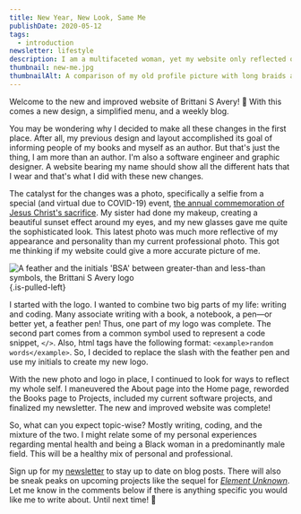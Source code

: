 ```yaml
---
title: New Year, New Look, Same Me
publishDate: 2020-05-12
tags:
  - introduction
newsletter: lifestyle
description: I am a multifaceted woman, yet my website only reflected one side of me. I decided to change that. Here's the why and how of that process.
thumbnail: new-me.jpg
thumbnailAlt: A comparison of my old profile picture with long braids and no glasses to my new profile picture with short locs and glasses
---
```


Welcome to the new and improved website of Brittani S Avery! :tada: With this comes a new design, a simplified menu, and a weekly blog.

You may be wondering why I decided to make all these changes in the first place. After all, my previous design and layout accomplished its goal of informing people of my books and myself as an author. But that's just the thing, I am more than an author. I'm also a software engineer and graphic designer. A website bearing my name should show all the different hats that I wear and that's what I did with these new changes.

The catalyst for the changes was a photo, specifically a selfie from a special (and virtual due to COVID-19) event, [the annual commemoration of Jesus Christ's sacrifice](https://www.jw.org/en/jehovahs-witnesses/memorial/). My sister had done my makeup, creating a beautiful sunset effect around my eyes, and my new glasses gave me quite the sophisticated look. This latest photo was much more reflective of my appearance and personality than my current professional photo. This got me thinking if my website could give a more accurate picture of me.

![A feather and the initials 'BSA' between greater-than and less-than symbols, the Brittani S Avery logo](/images/logo-initials.svg) {.is-pulled-left}

I started with the logo. I wanted to combine two big parts of my life: writing and coding. Many associate writing with a book, a notebook, a pen—or better yet, a feather pen! Thus, one part of my logo was complete. The second part comes from a common symbol used to represent a code snippet, `</>`. Also, html tags have the following format: `<example>random words</example>`. So, I decided to replace the slash with the feather pen and use my initials to create my new logo.

With the new photo and logo in place, I continued to look for ways to reflect my whole self. I maneuvered the About page into the Home page, reworded the Books page to Projects, included my current software projects, and finalized my newsletter. The new and improved website was complete!

So, what can you expect topic-wise? Mostly writing, coding, and the mixture of the two. I might relate some of my personal experiences regarding mental health and being a Black woman in a predominantly male field. This will be a healthy mix of personal and professional.

Sign up for my [newsletter](/newsletter) to stay up to date on blog posts. There will also be sneak peaks on upcoming projects like the sequel for [_Element Unknown_](/book/element-unknown). Let me know in the comments below if there is anything specific you would like me to write about. Until next time! :wave:
